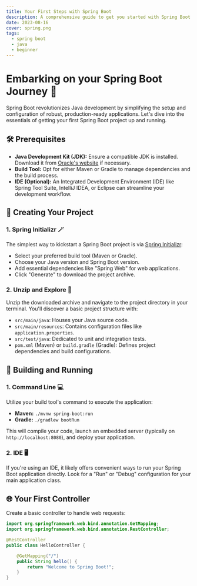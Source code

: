 ```yaml
---
title: Your First Steps with Spring Boot
description: A comprehensive guide to get you started with Spring Boot development.
date: 2023-08-16
cover: spring.png
tags:
  - spring boot
  - java
  - beginner
---
```


# Embarking on your Spring Boot Journey 🚀

Spring Boot revolutionizes Java development by simplifying the setup and configuration of robust, production-ready applications. Let's dive into the essentials of getting your first Spring Boot project up and running.

## 🛠️ Prerequisites

* **Java Development Kit (JDK):** Ensure a compatible JDK is installed. Download it from [Oracle's website](https://www.oracle.com/java/technologies/javase/jdk.html) if necessary.
* **Build Tool:** Opt for either Maven or Gradle to manage dependencies and the build process.
* **IDE (Optional):** An Integrated Development Environment (IDE) like Spring Tool Suite, IntelliJ IDEA, or Eclipse can streamline your development workflow.

## 🌱 Creating Your Project

### 1. Spring Initializr 🪄

The simplest way to kickstart a Spring Boot project is via [Spring Initializr](https://start.spring.io/):

* Select your preferred build tool (Maven or Gradle).
* Choose your Java version and Spring Boot version.
* Add essential dependencies like "Spring Web" for web applications.
* Click "Generate" to download the project archive.

### 2. Unzip and Explore 📁

Unzip the downloaded archive and navigate to the project directory in your terminal. You'll discover a basic project structure with:

* `src/main/java`: Houses your Java source code.
* `src/main/resources`: Contains configuration files like `application.properties`.
* `src/test/java`: Dedicated to unit and integration tests.
* `pom.xml` (Maven) or `build.gradle` (Gradle): Defines project dependencies and build configurations.

## 🚀 Building and Running

### 1. Command Line 💻

Utilize your build tool's command to execute the application:

* **Maven:** `./mvnw spring-boot:run`
* **Gradle:** `./gradlew bootRun`

This will compile your code, launch an embedded server (typically on `http://localhost:8080`), and deploy your application.

### 2. IDE 🖥️

If you're using an IDE, it likely offers convenient ways to run your Spring Boot application directly. Look for a "Run" or "Debug" configuration for your main application class.

## 🌐 Your First Controller

Create a basic controller to handle web requests:

```java
import org.springframework.web.bind.annotation.GetMapping;
import org.springframework.web.bind.annotation.RestController;

@RestController
public class HelloController {

    @GetMapping("/")
    public String hello() {
        return "Welcome to Spring Boot!";
    }
}